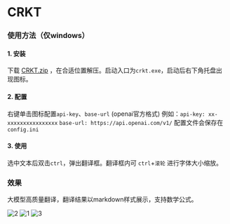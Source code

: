# CRKT

### 使用方法（仅windows）

#### 1. 安装

下载 [CRKT.zip](https://github.com/churuikai/CRKT/releases/tag/v2) ，在合适位置解压。启动入口为`crkt.exe`，启动后右下角托盘出现图标。

#### 2. 配置

右键单击图标配置`api-key`、`base-url` (openai官方格式)
例如：`api-key: xx-xxxxxxxxxxxxxxxx`   `base-url: https://api.openai.com/v1/` 
配置文件会保存在`config.ini`

#### 3. 使用

选中文本后双击`ctrl`，弹出翻译框。翻译框内可 `ctrl`+`滚轮` 进行字体大小缩放。

### 效果

大模型高质量翻译，翻译结果以markdown样式展示，支持数学公式。

![2](https://github.com/user-attachments/assets/82c5fc45-d018-4299-8bf7-602e7437c6cb)
![1](https://github.com/user-attachments/assets/88a319b0-0f65-427d-b7ab-9fdb388e5eaa)
![3](https://github.com/user-attachments/assets/99cc16c9-3287-435d-9994-536b94771876)

